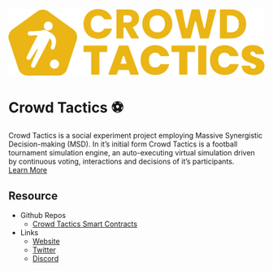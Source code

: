 <p align="center"><img src="docs/assets/logo.png" width="600"></p>

# Crowd Tactics ⚽️
Crowd Tactics is a social experiment project employing Massive Synergistic Decision-making (MSD). In it’s initial form Crowd Tactics is a football tournament simulation engine, an auto-executing virtual simulation driven by continuous voting, interactions and decisions of it’s participants.  
[Learn More](https://medium.com/@crowdtactics/introducing-crowd-tactics-a397efb90d37)

## Resource
- Github Repos
  - [Crowd Tactics Smart Contracts](https://github.com/crowdtactics/crowdtactics-smart-contracts)
- Links
  - [Website](https://crowdtactics.io/)
  - [Twitter](https://twitter.com/crowdtactics/)
  - [Discord](https://discord.com/invite/PbAB3DjsJe)